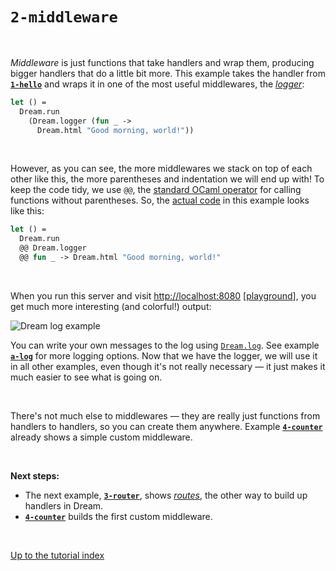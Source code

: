 # `2-middleware`

<br>

*Middleware* is just functions that take handlers and wrap them, producing
bigger handlers that do a little bit more. This example takes the handler from
[**`1-hello`**](../1-hello#files) and wraps it in one of the most useful
middlewares, the [*logger*](https://aantron.github.io/dream/#val-logger):

```ocaml
let () =
  Dream.run
    (Dream.logger (fun _ ->
      Dream.html "Good morning, world!"))
```

<br>

However, as you can see, the more middlewares we stack on top of each other
like this, the more parentheses and indentation we will end up with! To keep
the code tidy, we use `@@`, the
[standard OCaml operator](https://caml.inria.fr/pub/docs/manual-ocaml/libref/Stdlib.html#VAL(@@)) for calling functions without parentheses. So, the [actual
code](https://github.com/aantron/dream/blob/master/example/2-middleware/middleware.ml)
in this example looks like this:

```ocaml
let () =
  Dream.run
  @@ Dream.logger
  @@ fun _ -> Dream.html "Good morning, world!"
```

<br>

When you run this server and visit
[http://localhost:8080](http://localhost:8080)
[[playground](http://dream.as/2-middleware)], you get much more interesting
(and colorful!) output:

![Dream log example](https://raw.githubusercontent.com/aantron/dream/master/docs/asset/log-sanitized.png)

You can write your own messages to the log using
[`Dream.log`](https://aantron.github.io/dream/#val-log). See example
[**`a-log`**](../a-log#files) for more logging options. Now that we have the
logger, we will use it in all other examples, even though it's not really
necessary &mdash; it just makes it much easier to see what is going on.

<br>

There's not much else to middlewares &mdash; they are really just functions
from handlers to handlers, so you can create them anywhere. Example
[**`4-counter`**](../4-counter#files) already shows a simple custom middleware.

<!--
There are also more complicated middlewares defined in

- [**`m-locals`**](../m-locals/#files),
- [**`w-auto-reload`**](../w-auto-reload/#files), and
- [**`w-index-html`**](../w-index-html/#files).
-->

<!-- TODO Fill out this list; probably a-promise belongs here. -->

<br>

**Next steps:**

- The next example, [**`3-router`**](../3-router#files), shows
  [*routes*](https://aantron.github.io/dream/#routing), the other way to build
  up handlers in Dream.
- [**`4-counter`**](../4-counter#files) builds the first custom middleware.

<br>

[Up to the tutorial index](../#readme)
